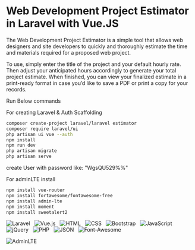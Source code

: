 # Web Development Project Estimator in Laravel with Vue.JS

The Web Development Project Estimator is a simple tool that allows web designers and site developers to quickly and thoroughly estimate the time and materials required for a proposed web project.

To use, simply enter the title of the project and your default hourly rate. Then adjust your anticipated hours accordingly to generate your total project estimate. When finished, you can view your finalized estimate in a print-ready format in case you’d like to save a PDF or print a copy for your records.

Run Below commands

For creating Laravel & Auth Scaffolding
```sh
composer create-project laravel/laravel estimator
composer require laravel/ui
php artisan ui vue --auth
npm install
npm run dev
php artisan migrate
php artisan serve
```
create User with password like: "WgsQU529%%"

For adminLTE install
```sh
npm install vue-router
npm install fortawesome/fontawesome-free
npm install admin-lte
npm install moment
npm install sweetalert2
```


![Laravel](https://img.shields.io/badge/-Laravel-0e3e55?style=flat&logo=Laravel) &nbsp;
![Vue.js](https://img.shields.io/badge/-Vue.js-0e3e55?style=flat&logo=Vue.js) &nbsp;
![HTML](https://img.shields.io/badge/-HTML-0e3e55?style=flat&logo=HTML5) &nbsp;
![CSS](https://img.shields.io/badge/-CSS-0e3e55?style=flat&logo=CSS3&logoColor=1572B6) &nbsp;
![Bootstrap](https://img.shields.io/badge/-Bootstrap-0e3e55?style=flat&logo=bootstrap&logoColor=563D7C) &nbsp;
![JavaScript](https://img.shields.io/badge/-JavaScript-0e3e55?style=flat&logo=JavaScript) &nbsp;
![jQuery](https://img.shields.io/badge/-jQuery-0e3e55?style=flat&logo=jQuery) &nbsp;
![PHP](https://img.shields.io/badge/-PHP-0e3e55?style=flat&logo=PHP) &nbsp;
![JSON](https://img.shields.io/badge/-JSON-0e3e55?style=flat&logo=JSON) &nbsp;
![Font-Awesome](https://img.shields.io/badge/-Font_Awesome-0e3e55?style=flat&logo=Font-Awesome) &nbsp;

![AdminLTE](https://img.shields.io/badge/Template-AdminLTE_V3-0e3e55?style=flat) &nbsp;
